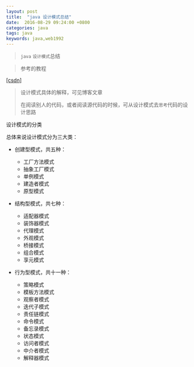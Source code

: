 ```yaml
---
layout: post
title:  "java 设计模式总结"
date:  2016-08-29 09:24:00 +0800
categories: java
tags: java
keywords: java,web1992
---
```


>`java` `设计模式`总结
>

<!--more-->

>参考的教程
>

[[csdn]](http://blog.csdn.net/zhangerqing/article/details/8239539)

> 设计模式具体的解释，可见博客文章
> 
> 在阅读别人的代码，或者阅读源代码的时候，可从设计模式去`思考`代码的设计思路

设计模式的分类

总体来说设计模式分为三大类：

- 创建型模式，共五种：

	- 工厂方法模式
	- 抽象工厂模式
	- 单例模式
	- 建造者模式
	- 原型模式
	
- 结构型模式，共七种：

	- 适配器模式
	- 装饰器模式
	- 代理模式
	- 外观模式
	- 桥接模式
	- 组合模式
	- 享元模式
	
- 行为型模式，共十一种：

	- 策略模式
	- 模板方法模式
	- 观察者模式
	- 迭代子模式
	- 责任链模式
	- 命令模式
	- 备忘录模式
	- 状态模式
	- 访问者模式
	- 中介者模式
	- 解释器模式